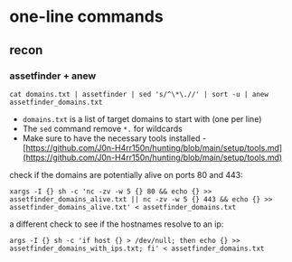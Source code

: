 # one-line commands

## recon  

### assetfinder + anew  
```
cat domains.txt | assetfinder | sed 's/^\*\.//' | sort -u | anew assetfinder_domains.txt
```  
- `domains.txt` is a list of target domains to start with (one per line)  
- The `sed` command remove `*.` for wildcards  
- Make sure to have the necessary tools installed - [https://github.com/J0n-H4rr150n/hunting/blob/main/setup/tools.md](https://github.com/J0n-H4rr150n/hunting/blob/main/setup/tools.md)  

check if the domains are potentially alive on ports 80 and 443:  
```
xargs -I {} sh -c 'nc -zv -w 5 {} 80 && echo {} >> assetfinder_domains_alive.txt || nc -zv -w 5 {} 443 && echo {} >> assetfinder_domains_alive.txt' < assetfinder_domains.txt
```

a different check to see if the hostnames resolve to an ip:  
```
args -I {} sh -c 'if host {} > /dev/null; then echo {} >> assetfinder_domains_with_ips.txt; fi' < assetfinder_domains.txt
```  
